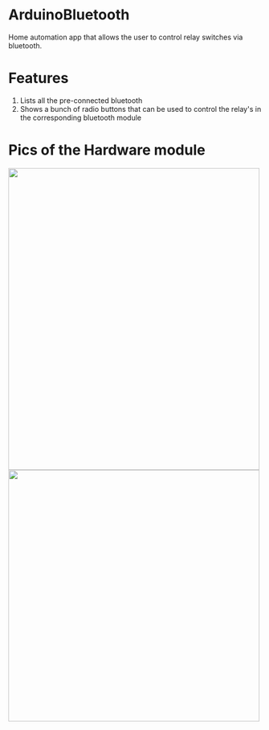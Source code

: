 # ArduinoBluetooth
Home automation app that allows the user to control relay switches via bluetooth.

# Features
1. Lists all the pre-connected bluetooth
2. Shows a bunch of radio buttons that can be used to control the relay's in the corresponding bluetooth module


# Pics of the Hardware module
<img src =https://i.imgur.com/WvjtFNI.jpg height = 600 width = 500>
<br>
<img src = https://i.imgur.com/H1hMHRa.jpg height = 500 width = 500>  
